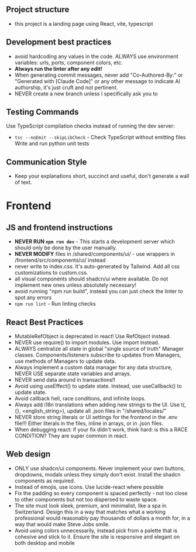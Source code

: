 ## Project structure
- this project is a landing page using React, vite, typescript

## Development best practices
- avoid hardcoding any values in the code. ALWAYS use environment variables: urls, ports, component colors, etc.
- **Always run the linter after any edit!**
- When generating commit messages, never add "Co-Authored-By:" or "Generated with [Claude Code]" or any other message to indicate AI authorship, it's just cruft and not pertinent.
- NEVER create a new branch unless I specifically ask you to

## Testing Commands
Use TypeScript compilation checks instead of running the dev server:
- `tsc --noEmit --skipLibCheck` - Check TypeScript without emitting files
Write and run python unit tests

## Communication Style
- Keep your explanations short, succinct and useful, don't generate a wall of text. 


# Frontend

## JS and frontend instructions
- **NEVER RUN `npm run dev`** - This starts a development server which should only be done by the user manually.
- **NEVER MODIFY** files in /shared/components/ui/ - use wrappers in /frontend/src/components/ui/ instead
- never write to index.css. It's auto-generated by Tailwind. Add all css customizations to custom.css.
- all visual components should shadcn/ui where available. Do not implement new ones unless absolutely necessary!
- avoid running "npm run build", instead you can just check the linter to spot any errors
- `npm run lint` - Run linting checks

## React Best Practices
- MutableRefObject is deprecated in react! Use RefObject instead.
- NEVER use require() to import modules. Use import instead.
- ALWAYS centralize all state in global "single source of truth" Manager classes. Components/listeners subscribe to updates from Managers, use methods of Managers to update data.
- Always implement a custom data manager for any data structure, NEVER USE separate state variables and arrays.
- NEVER send data around in transactions!!
- Avoid using useEffect() to update state. Instead, use useCallback() to update state.
- Avoid callback hell, race conditions, and infinite loops.
- Always add i18n translations when adding new strings to the UI. Use t(<key>, {}, <english_string>), update all .json files in "/shared/locales/"
- NEVER store string literals or UI settings for the frontend in the .env file!!! Either literals in the files, inline in arrays, or in .json files.
- When debugging react: if your fix didn't work, think hard: is this a RACE CONDITION? They are super common in react.

## Web design
- ONLY use shadcn/ui components. Never implement your own buttons, dropdowns, modals unless they simply don't exist. Install the shadcn components as required.
- Instead of emojis, use icons. Use lucide-react where possible
- Fix the padding so every component is spaced perfectly - not too close to other components but not too dispersed to waste space.
- The site must look sleek, premium, and minimalist, like a spa in Switzerland. Design this in a way that matches what a working professional would reasonably pay thousands of dollars a month for, in a way that would make Steve Jobs smile. 
- Avoid using colors unnecessarily, instead pick from a palette that is cohesive and stick to it. Ensure the site is responsive and elegant on both desktop and mobile
